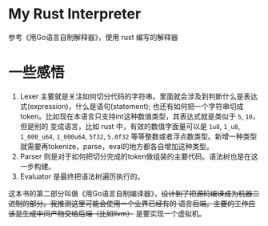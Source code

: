# My Rust Interpreter

参考《用Go语言自制解释器》，使用 rust 编写的解释器

# 一些感悟

1. Lexer 主要就是关注如何切分代码的字符串。里面就会涉及到判断什么是表达式(expression)，什么是语句(statement);
   也还有如何把一个字符串切成token。比如现在本语言只支持int这种数值类型，其表达式就是类似于 `5`, `10`，但是别的
   变成语言，比如 rust 中，有效的数值字面量可以是 `1u8`, `1_u8`, `1_000_u64`, `1_000u64`, `5f32`, `5.0f32`
   等等整数或者浮点数类型。新增一种类型就需要再tokenize，parse，eval的地方都各自增加这种类型。
2. Parser 则是对于如何把切分完成的token做组装的主要代码。语法树也是在这一步构建。
3. Evaluator 是最终把语法树遍历执行的。

这本书的第二部分叫做《用Go语言自制编译器》，~~设计到了把源码编译成为机器二进制的部分。我推测这里可能会使用一个业界已经有的
语言后端。主要的工作应该是生成中间产物交给后端（比如llvm）~~ 是要实现一个虚拟机。